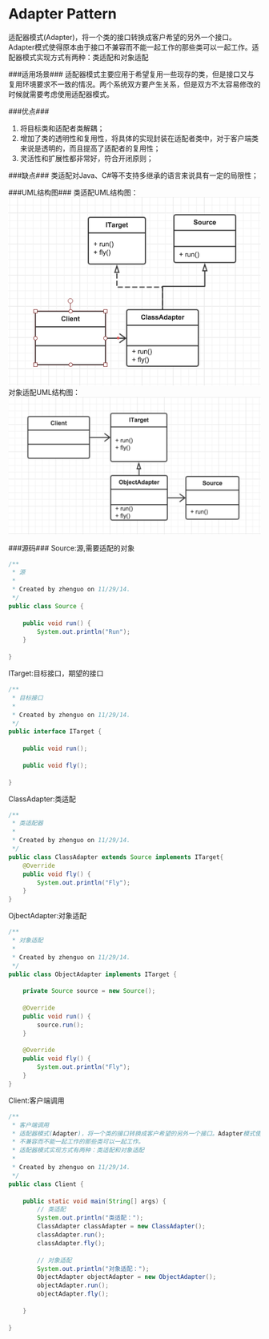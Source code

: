 Adapter Pattern
===============

  适配器模式(Adapter)，将一个类的接口转换成客户希望的另外一个接口。Adapter模式使得原本由于接口不兼容而不能一起工作的那些类可以一起工作。适配器模式实现方式有两种：类适配和对象适配

###适用场景###
  适配器模式主要应用于希望复用一些现存的类，但是接口又与复用环境要求不一致的情况。两个系统双方要产生关系，但是双方不太容易修改的时候就需要考虑使用适配器模式。

###优点###
1. 将目标类和适配者类解耦；
2. 增加了类的透明性和复用性，将具体的实现封装在适配者类中，对于客户端类来说是透明的，而且提高了适配者的复用性；
3. 灵活性和扩展性都非常好，符合开闭原则；

###缺点###
  类适配对Java、C#等不支持多继承的语言来说具有一定的局限性；

###UML结构图###
类适配UML结构图：
![ClassAdapterPattern](https://github.com/jingle1267/octopress/raw/master/source/imgs/post/ClassAdapterPattern.png)
对象适配UML结构图：
![ObjectAdapterPattern](https://github.com/jingle1267/octopress/raw/master/source/imgs/post/ObjectAdapterPattern.png)

###源码###
Source:源,需要适配的对象
```java
/**
 * 源
 *
 * Created by zhenguo on 11/29/14.
 */
public class Source {

    public void run() {
        System.out.println("Run");
    }

}
```
ITarget:目标接口，期望的接口
```java
/**
 * 目标接口
 *
 * Created by zhenguo on 11/29/14.
 */
public interface ITarget {

    public void run();

    public void fly();

}
```
ClassAdapter:类适配
```java
/**
 * 类适配器
 *
 * Created by zhenguo on 11/29/14.
 */
public class ClassAdapter extends Source implements ITarget{
    @Override
    public void fly() {
        System.out.println("Fly");
    }
}
```
OjbectAdapter:对象适配
```java
/**
 * 对象适配
 *
 * Created by zhenguo on 11/29/14.
 */
public class ObjectAdapter implements ITarget {

    private Source source = new Source();

    @Override
    public void run() {
        source.run();
    }

    @Override
    public void fly() {
        System.out.println("Fly");
    }
}
```
Client:客户端调用
```java
/**
 * 客户端调用
 * 适配器模式(Adapter)，将一个类的接口转换成客户希望的另外一个接口。Adapter模式使得原本由于接口
 * 不兼容而不能一起工作的那些类可以一起工作。
 * 适配器模式实现方式有两种：类适配和对象适配
 *
 * Created by zhenguo on 11/29/14.
 */
public class Client {

    public static void main(String[] args) {
        // 类适配
        System.out.println("类适配：");
        ClassAdapter classAdapter = new ClassAdapter();
        classAdapter.run();
        classAdapter.fly();

        // 对象适配
        System.out.println("对象适配：");
        ObjectAdapter objectAdapter = new ObjectAdapter();
        objectAdapter.run();
        objectAdapter.fly();

    }

}
```


